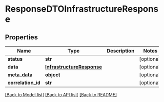 # ResponseDTOInfrastructureResponse

## Properties
Name | Type | Description | Notes
------------ | ------------- | ------------- | -------------
**status** | **str** |  | [optional] 
**data** | [**InfrastructureResponse**](InfrastructureResponse.md) |  | [optional] 
**meta_data** | **object** |  | [optional] 
**correlation_id** | **str** |  | [optional] 

[[Back to Model list]](../README.md#documentation-for-models) [[Back to API list]](../README.md#documentation-for-api-endpoints) [[Back to README]](../README.md)

